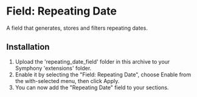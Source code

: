 # Field: Repeating Date

A field that generates, stores and filters repeating dates.

## Installation

1. Upload the 'repeating_date_field' folder in this archive to your Symphony 'extensions' folder.
2. Enable it by selecting the "Field: Repeating Date", choose Enable from the with-selected menu, then click Apply.
3. You can now add the "Repeating Date" field to your sections.